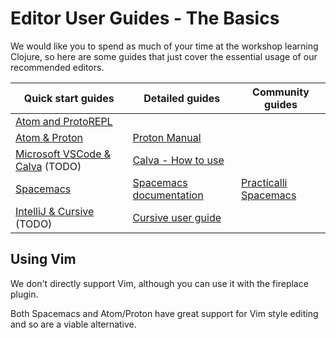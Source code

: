# Editor User Guides - The Basics

We would like you to spend as much of your time at the workshop learning Clojure, so here are some guides that just cover the essential usage of our recommended editors.

| Quick start guides                                   | Detailed guides                                                              | Community guides                                                 |
|------------------------------------------------------|------------------------------------------------------------------------------|------------------------------------------------------------------|
| [Atom and ProtoREPL](atom-protorepl.html)            |                                                                              |                                                                  |
| [Atom & Proton](atom-proton.html)                    | [Proton Manual](https://github.com/dvcrn/proton/blob/master/MANUAL.md)       |                                                                  |
| [Microsoft VSCode & Calva](vscode-calva.html) (TODO) | [Calva - How to use](https://github.com/BetterThanTomorrow/calva#how-to-use) |                                                                  |
| [Spacemacs](emacs-spacemacs.html)                    | [Spacemacs documentation](http://spacemacs.org/doc/DOCUMENTATION.html)       | [Practicalli Spacemacs](https://practicalli.github.io/spacemacs) |
| [IntelliJ & Cursive](intellij-cursive.html)   (TODO) | [Cursive user guide](https://cursive-ide.com/userguide/)                     |                                                                  |


## Using Vim

We don't directly support Vim, although you can use it with the fireplace plugin.

Both Spacemacs and Atom/Proton have great support for Vim style editing and so are a viable alternative.
